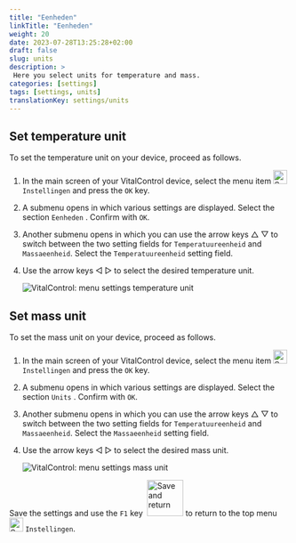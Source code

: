 ```yaml
---
title: "Eenheden"
linkTitle: "Eenheden"
weight: 20
date: 2023-07-28T13:25:28+02:00
draft: false
slug: units
description: >
 Here you select units for temperature and mass.
categories: [settings]
tags: [settings, units]
translationKey: settings/units
---
```

## Set temperature unit

To set the temperature unit on your device, proceed as follows.

1. In the main screen of your VitalControl device, select the menu item <img src="/icons/gear.svg" width="25" align="bottom" alt="Settings" /> `Instellingen` and press the `OK` key.

2. A submenu opens in which various settings are displayed. Select the section `Eenheden` . Confirm with `OK`.

3. Another submenu opens in which you can use the arrow keys △ ▽ to switch between the two setting fields for `Temperatuureenheid` and `Massaeenheid`. Select the `Temperatuureenheid` setting field.

4. Use the arrow keys ◁ ▷ to select the desired temperature unit.

    ![VitalControl: menu settings temperature unit](../images/temperature.png "Temperature unit")

## Set mass unit

To set the mass unit on your device, proceed as follows.

1. In the main screen of your VitalControl device, select the menu item <img src="/icons/gear.svg" width="25" align="bottom" alt="Settings" /> `Instellingen` and press the `OK` key.

2. A submenu opens in which various settings are displayed. Select the section `Units` . Confirm with `OK`.

3. Another submenu opens in which you can use the arrow keys △ ▽ to switch between the two setting fields for `Temperatuureenheid` and `Massaeenheid`. Select the `Massaeenheid` setting field.

4. Use the arrow keys ◁ ▷ to select the desired mass unit.

    ![VitalControl: menu settings mass unit](../images/mass.png "Mass unit")

Save the settings and use the `F1` key &nbsp;<img src="/icons/footer/save_exit.svg" width="65" align="bottom" alt="Save and return" /> to return to the top menu <img src="/icons/gear.svg" width="25" align="bottom" alt="Settings" /> `Instellingen`.
